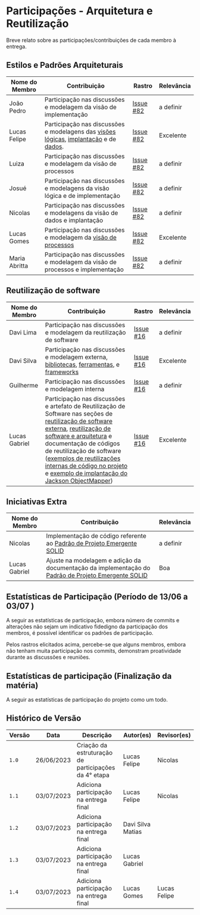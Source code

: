 # Participações - Arquitetura e Reutilização

Breve relato sobre as participações/contribuições de cada membro à entrega.

## Estilos e Padrões Arquiteturais

| Nome do Membro | Contribuição                                 | Rastro                                                                                                                                        | Relevância |
|----------------|----------------------------------------------|-----------------------------------------------------------------------------------------------------------------------------------------------|-----------|
| João Pedro  | Participação nas discussões e modelagem da visão de implementação | [Issue #82](https://github.com/UnBArqDsw2023-1/2023.1_G5_ProjetoRiHappy/issues/82)                                                            |a definir      |
| Lucas Felipe   | Participação nas discussões e modelagens das [visões lógicas](https://unbarqdsw2023-1.github.io/2023.1_G5_ProjetoRiHappy/#/4.arquiteturareutilizacao/padroes/padroesarquiteturais?id=vis%c3%a3o-l%c3%b3gica), [implantação](https://unbarqdsw2023-1.github.io/2023.1_G5_ProjetoRiHappy/#/4.arquiteturareutilizacao/padroes/padroesarquiteturais?id=vis%c3%a3o-de-implanta%c3%a7%c3%a3o) e de [dados](https://unbarqdsw2023-1.github.io/2023.1_G5_ProjetoRiHappy/#/4.arquiteturareutilizacao/padroes/padroesarquiteturais?id=vis%c3%a3o-de-dados). | [Issue #82](https://github.com/UnBArqDsw2023-1/2023.1_G5_ProjetoRiHappy/issues/82)                                                                                | Excelente     |
| Luiza          | Participação nas discussões e modelagem da visão de processos | [Issue #82](https://github.com/UnBArqDsw2023-1/2023.1_G5_ProjetoRiHappy/issues/82)                                                                                | a definir      |  
| Josué          | Participação nas discussões e modelagens da visão lógica e de implementação    | [Issue #82](https://github.com/UnBArqDsw2023-1/2023.1_G5_ProjetoRiHappy/issues/82)                                                                              | a definir |  
| Nicolas        | Participação nas discussões e modelagens da visão de dados e implantação | [Issue #82](https://github.com/UnBArqDsw2023-1/2023.1_G5_ProjetoRiHappy/issues/82)                        | a definir |  
| Lucas Gomes       | Participação nas discussões e modelagem da [visão de processos](https://unbarqdsw2023-1.github.io/2023.1_G5_ProjetoRiHappy/#/4.arquiteturareutilizacao/padroes/processos.md)  | [Issue #82](https://github.com/UnBArqDsw2023-1/2023.1_G5_ProjetoRiHappy/issues/82)                        | Excelente |  
|Maria Abritta    | Participação nas discussões e modelagem da visão de processos e implementação | [Issue #82](https://github.com/UnBArqDsw2023-1/2023.1_G5_ProjetoRiHappy/issues/82)                        | a definir |  

## Reutilização de software

| Nome do Membro | Contribuição                                 | Rastro                                                                                                                                        | Relevância |
|----------------|----------------------------------------------|-----------------------------------------------------------------------------------------------------------------------------------------------|-----------|
| Davi Lima | Participação nas discussões e modelagem da reutilização de software | [Issue #16](https://github.com/UnBArqDsw2023-1/2023.1_G5_ProjetoRiHappy/issues/16)                                                            |a definir      |
| Davi Silva  |  Participação nas discussões e modelagem externa, [bibliotecas](https://unbarqdsw2023-1.github.io/2023.1_G5_ProjetoRiHappy/#/4.arquiteturareutilizacao/reutilizacao/reutilizacaodesoftware?id=bibliotecas), [ferramentas](https://unbarqdsw2023-1.github.io/2023.1_G5_ProjetoRiHappy/#/4.arquiteturareutilizacao/reutilizacao/reutilizacaodesoftware?id=ferramentas), e [frameworks](https://unbarqdsw2023-1.github.io/2023.1_G5_ProjetoRiHappy/#/4.arquiteturareutilizacao/reutilizacao/reutilizacaodesoftware?id=frameworks)  | [Issue #16](https://github.com/UnBArqDsw2023-1/2023.1_G5_ProjetoRiHappy/issues/16)                                                                             | Excelente      |
| Guilherme         | Participação nas discussões e modelagem interna| [Issue #16](https://github.com/UnBArqDsw2023-1/2023.1_G5_ProjetoRiHappy/issues/16)                                                                                              | a definir      |  
| Lucas Gabriel  | Participação nas discussões e artefato de Reutilização de Software nas seções de [reutilização de software externa](https://unbarqdsw2023-1.github.io/2023.1_G5_ProjetoRiHappy/#/4.arquiteturareutilizacao/reutilizacao/reutilizacaodesoftware?id=reutiliza%c3%a7%c3%a3o-externa), [reutilização de software e arquitetura](https://unbarqdsw2023-1.github.io/2023.1_G5_ProjetoRiHappy/#/4.arquiteturareutilizacao/reutilizacao/reutilizacaodesoftware?id=arquitetura) e documentação de códigos de reutilização de software ([exemplos de reutilizações internas de código no projeto](https://unbarqdsw2023-1.github.io/2023.1_G5_ProjetoRiHappy/#/4.arquiteturareutilizacao/reutilizacao/reutilizacaodesoftware?id=exemplos-de-reutiliza%c3%a7%c3%b5es-internas-de-c%c3%b3digo-no-projeto) e [exemplo de implantação do Jackson ObjectMapper](https://unbarqdsw2023-1.github.io/2023.1_G5_ProjetoRiHappy/#/4.arquiteturareutilizacao/reutilizacao/reutilizacaodesoftware?id=exemplo-de-implanta%c3%a7%c3%a3o-do-jackson-objectmapper)) | [Issue #16](https://github.com/UnBArqDsw2023-1/2023.1_G5_ProjetoRiHappy/issues/16) | Excelente  |


## Iniciativas Extra

| Nome do Membro | Contribuição                                                                                                                                                                                                                                    | Relevância |
| -------------- | ----------------------------------------------------------------------------------------------------------------------------------------------------------------------------------------------------------------------------------------------- | ---------- |
| Nicolas        | Implementação de código referente ao [Padrão de Projeto Emergente SOLID](https://unbarqdsw2023-1.github.io/2023.1_G5_ProjetoRiHappy/#/3.padroesdeprojeto/extras/padroesextra?id=padr%c3%b5es-de-projeto-emergentes)                             | a definir  |
| Lucas Gabriel  | Ajuste na modelagem e adição da documentação da implementação do [Padrão de Projeto Emergente SOLID](https://unbarqdsw2023-1.github.io/2023.1_G5_ProjetoRiHappy/#/3.padroesdeprojeto/extras/padroesextra?id=padr%c3%b5es-de-projeto-emergentes) | Boa        |

## Estatísticas de Participação (Período de 13/06 a 03/07 )

A seguir as estatísticas de participação, embora número de commits e alterações não sejam um indicativo fidedigno da participação dos membros, é possível identificar os padrões de participação.
<center>

</center>

Pelos rastros elicitados acima, percebe-se que alguns membros, embora não tenham muita participação nos commits, demonstram proatividade durante as discussões e reuniões.

## Estatísticas de participação (Finalização da matéria)

A seguir as estatísticas de participação do projeto como um todo.
<center>

</center>

## Histórico de Versão

| Versão | Data       | Descrição                                            | Autor(es)         | Revisor(es)  |
| ------ | ---------- | ---------------------------------------------------- | ----------------- | ------------ |
| `1.0`  | 26/06/2023 | Criação da estruturação de participações da 4° etapa | Lucas Felipe      | Nicolas      |
| `1.1`  | 03/07/2023 | Adiciona participação na entrega final               | Lucas Felipe      | Nicolas      |
| `1.2`  | 03/07/2023 | Adiciona participação na entrega final               | Davi Silva Matias |              |
| `1.3`  | 03/07/2023 | Adiciona participação na entrega final               | Lucas Gabriel     |              |
| `1.4`  | 03/07/2023 | Adiciona participação na entrega final               | Lucas Gomes       | Lucas Felipe |
